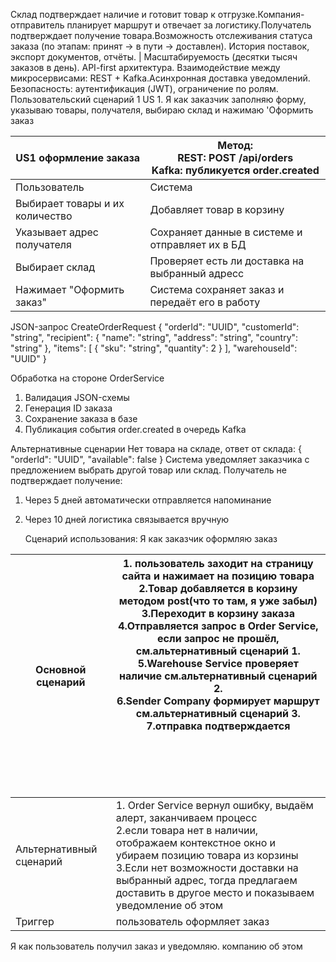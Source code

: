 Склад подтверждает наличие и готовит товар к отгрузке.Компания-отправитель планирует маршрут и отвечает за логистику.Получатель подтверждает получение товара.Возможность отслеживания статуса заказа (по этапам: принят → в пути → доставлен).
История поставок, экспорт документов, отчёты. | Масштабируемость (десятки тысяч заказов в день).
API-first архитектура.
Взаимодействие между микросервисами: REST + Kafka.Асинхронная доставка уведомлений.
Безопасность: аутентификация (JWT), ограничение по ролям. 
Пользовательский сценарий 1
US 1. Я как заказчик заполняю форму, указываю товары, получателя, выбираю склад и нажимаю 'Оформить заказ

| US1 оформление заказа           | Метод:<br>REST: POST /api/orders<br>Kafka: публикуется order.created |
| ------------------------------- | -------------------------------------------------------------------- |
| Пользователь                | Система                                                          |
| Выбирает товары и их количество | Добавляет товар в корзину                                            |
| Указывает адрес получателя      | Сохраняет данные в системе и отправляет их в БД                      |
| Выбирает склад                  | Проверяет есть ли доставка на выбранный адресс                       |
| Нажимает "Оформить заказ"       | Система сохраняет заказ и передаёт его в работу                      |
JSON-запрос CreateOrderRequest
{
  "orderId": "UUID",
  "customerId": "string",
  "recipient": {
    "name": "string",
    "address": "string",
    "country": "string"
  },
  "items": [
    {
      "sku": "string",
      "quantity": 2
    }
  ],
  "warehouseId": "UUID"
}

Обработка на стороне OrderService
1. Валидация JSON-схемы
2. Генерация ID заказа
3. Сохранение заказа в базе
4. Публикация события order.created в очередь Kafka

Альтернативные сценарии
Нет товара на складе, ответ от склада:
{
  "orderId": "UUID",
  "available": false
}
Система уведомляет заказчика с предложением выбрать другой товар или склад.
Получатель не подтверждает получение:
1. Через 5 дней автоматически отправляется напоминание
2. Через 10 дней логистика связывается вручную


   Сценарий использования:
Я как заказчик оформляю заказ

| Основной сценарий       | 1. пользователь заходит на страницу сайта и нажимает на позицию товара<br>2.Товар добавляется в корзину методом post(что то там, я уже забыл)<br>3.Переходит в корзину заказа<br>4.Отправляется запрос в Order Service, если запрос не прошёл, см.альтернативный сценарий 1.<br>5.Warehouse Service проверяет наличие см.альтернативный сценарий 2.<br>6.Sender Company формирует маршрут см.альтернативный сценарий 3.<br>7.отправка подтверждается<br><br><br><br><br><br> |
| ----------------------- | ---------------------------------------------------------------------------------------------------------------------------------------------------------------------------------------------------------------------------------------------------------------------------------------------------------------------------------------------------------------------------------------------------------------------------------------------------------------------------- |
| Альтернативный сценарий | 1. Order Service вернул ошибку, выдаём алерт, заканчиваем процесс<br>2.если товара нет в наличии, отображаем контекстное окно и убираем позицию товара из корзины<br>3.Если нет возможности доставки на выбранный адрес, тогда предлагаем доставить в другое место и показываем уведомление об этом                                                                                                                                                                          |
| Триггер                 | пользователь оформляет заказ                                                                                                                                                                                                                                                                                                                                                                                                                                                 |

Я как пользователь получил заказ и уведомляю. компанию об этом 